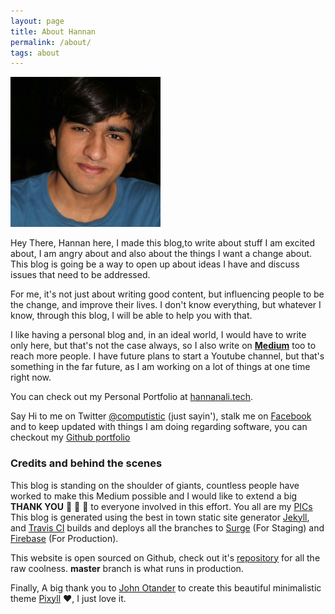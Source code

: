 ```yaml
---
layout: page
title: About Hannan
permalink: /about/
tags: about
---
```

<!--My pic-->
<img src="/images/hannan.jpg" width="240px" height="240px" alt="Hanna's Display Picture" />

<!--Write about content here-->
Hey There, Hannan here, I made this blog,to write about stuff I am excited about, I am angry about and also about the things I want a change about. This blog is going be a way to open up about ideas I have and discuss issues that need to be addressed.

For me, it's not just about writing good content, but influencing people to be the change, and improve their lives. I don't know everything, but whatever I know, through this blog, I will be able to help you with that.

I like having a personal blog and, in an ideal world, I would have to write only here, but that's not the case always, so I also write on **[Medium](https://medium.com/@abdulhannanali)** too to reach more people. I have future plans to start a Youtube channel, but that's something in the far future, as I am working on a lot of things at one time right now.

You can check out my Personal Portfolio at [hannanali.tech](https://hannanali.tech).

Say Hi to me on Twitter [@computistic](https://twitter.com/computistic) (just sayin'), stalk me on [Facebook](https://facebook.com/abdulhannanali) and to keep updated with things I am doing regarding software, you can checkout my [Github portfolio](https://github.com/abdulhannanali)

### Credits and behind the scenes
This blog is standing on the shoulder of giants, countless people have worked to make this Medium possible and I would like to extend a big **THANK YOU** :bow: :clap: :raised_hands: to everyone involved in this effort. You all are my [PICs](www.internetslang.com/PIC-meaning-definition.asp)
This blog is generated using the best in town static site generator [Jekyll](https://jekyllrb.com), and [Travis CI](https://travis-ci.org) builds and deploys all the branches to [Surge](https://surge.sh) (For Staging) and [Firebase](https://firebase.google.com) (For Production).

This website is open sourced on Github, check out it's [repository](https://github.com/abdulhannanali/fascinations-of-hannan) for all the raw coolness. **master** branch is what runs in production.

Finally, A big thank you to [John Otander](http://johnotander.com/) to create this beautiful minimalistic theme [Pixyll](https://github.com/johnotander/pixyll) :heart:, I just love it.